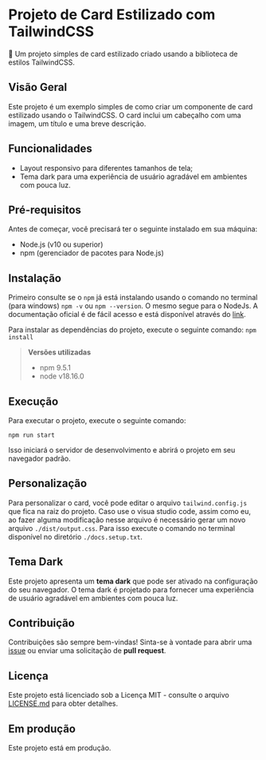 

# Projeto de Card Estilizado com TailwindCSS

🎨 Um projeto simples de card estilizado criado usando a biblioteca de estilos TailwindCSS.

## Visão Geral

Este projeto é um exemplo simples de como criar um componente de card estilizado usando o TailwindCSS. O card inclui um cabeçalho com uma imagem, um título e uma breve descrição.

## Funcionalidades

-   Layout responsivo para diferentes tamanhos de tela;
-   Tema dark para uma experiência de usuário agradável em ambientes com pouca luz.

## Pré-requisitos

Antes de começar, você precisará ter o seguinte instalado em sua máquina:

-   Node.js (v10 ou superior)
-   npm (gerenciador de pacotes para Node.js)

## Instalação
Primeiro consulte se o `npm` já está instalando usando o comando no terminal (para windows) `npm -v` ou `npm --version`. O mesmo segue para o NodeJs. A documentação oficial é de fácil acesso e está disponível através do [link](https://tailwindcss.com/docs/installation).

Para instalar as dependências do projeto, execute o seguinte comando:
`npm install` 


> **Versões utilizadas**
> - npm 9.5.1
> - node v18.16.0

## Execução

Para executar o projeto, execute o seguinte comando:

`npm run start` 

Isso iniciará o servidor de desenvolvimento e abrirá o projeto em seu navegador padrão.

## Personalização

Para personalizar o card, você pode editar o arquivo `tailwind.config.js` que fica na raiz do projeto. Caso use o visua studio code, assim como eu, ao fazer alguma modificação nesse arquivo é necessário gerar um novo arquivo `./dist/output.css`. Para isso execute o comando no terminal disponível no diretório `./docs.setup.txt`.

## Tema Dark

Este projeto apresenta um **tema dark** que pode ser ativado na configuração do seu navegador. O tema dark é projetado para fornecer uma experiência de usuário agradável em ambientes com pouca luz.

## Contribuição

Contribuições são sempre bem-vindas! Sinta-se à vontade para abrir uma [issue](https://github.com/seu-usuario/seu-repositorio/issues) ou enviar uma solicitação de **pull request**.

## Licença

Este projeto está licenciado sob a Licença MIT - consulte o arquivo [LICENSE.md](https://chat.openai.com/LICENSE.md) para obter detalhes.

## Em produção

Este projeto está em produção.
